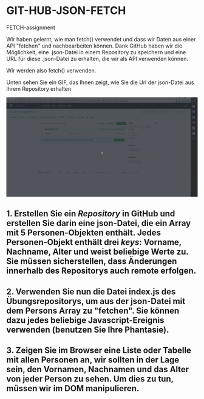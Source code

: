 # GIT-HUB-JSON-FETCH

FETCH-assignment

Wir haben gelernt, wie man fetch() verwendet und dass wir Daten aus einer API "fetchen" und nachbearbeiten können.
Dank GitHub haben wir die Möglichkeit, eine .json-Datei in einem Repository zu speichern und eine URL für diese .json-Datei zu erhalten, die wir als API verwenden können.

Wir werden also fetch(<GITHUB-JSON-FILE-URL>) verwenden.


Unten sehen Sie ein GIF, das Ihnen zeigt, wie Sie die Url der json-Datei aus Ihrem Repository erhalten

![](https://github.com/giacomotolari/fetch-from-github/blob/main/JSON-RAW.gif)


## 1. Erstellen Sie ein ***Repository*** in GitHub und erstellen Sie darin eine json-Datei, die ein Array mit 5 Personen-Objekten enthält. Jedes Personen-Objekt enthält drei ***keys***: Vorname, Nachname, Alter und weist beliebige Werte zu. Sie müssen sicherstellen, dass Änderungen innerhalb des Repositorys auch remote erfolgen.

## 2. Verwenden Sie nun die Datei index.js des Übungsrepositorys, um aus der json-Datei mit dem Persons Array zu "fetchen". Sie können dazu jedes beliebige Javascript-Ereignis verwenden (benutzen Sie Ihre Phantasie).

## 3. Zeigen Sie im Browser eine Liste oder Tabelle mit allen Personen an, wir sollten in der Lage sein, den Vornamen, Nachnamen und das Alter von jeder Person zu sehen. Um dies zu tun, müssen wir im DOM manipulieren.


